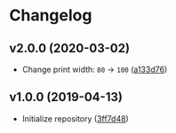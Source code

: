 # Changelog

## v2.0.0 (2020-03-02)

- Change print width: `80` -> `100` ([a133d76](https://github.com/rmjordas/prettier-config/commit/a133d76eb40aa6325ed15ff451ac2df73802c888))

## v1.0.0 (2019-04-13)

- Initialize repository ([3ff7d48](https://github.com/rmjordas/prettier-config/commit/3ff7d48f0d3ee3c3a52d528ead2ef9826f244547))
